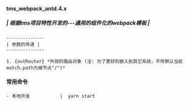 #### tms_webpack_antd.4.x 
##### | 根据tms项目特性开发的---通用的组件化的webpack模板 |
```
--------------
| 参数的传递 |
--------------

1. {outRouter} *外部的路由对象 (注: 为了更好的嵌入到其它系统，不传默认当前match.path为根节点"/")*
```
#### 常用命令
```
- 本地开发           |  yarn start
```


